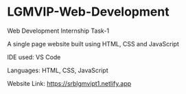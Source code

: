# LGMVIP-Web-Development
Web Development Internship Task-1

A single page website built using HTML, CSS and JavaScript

IDE used: VS Code

Languages: HTML, CSS, JavaScript

Website Link: https://srblgmvipt1.netlify.app
